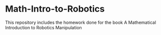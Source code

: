 # Math-Intro-to-Robotics
This repository includes the homework done for the book A Mathematical Introduction to Robotics Manipulation
